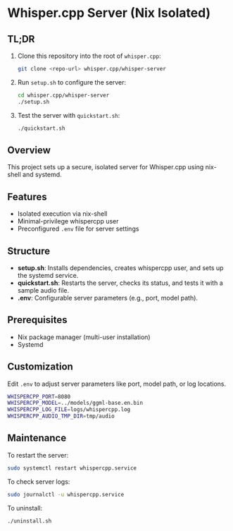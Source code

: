 # Whisper.cpp Server (Nix Isolated)

## TL;DR

1. Clone this repository into the root of `whisper.cpp`:

   ```bash
   git clone <repo-url> whisper.cpp/whisper-server
   ```

2. Run `setup.sh` to configure the server:

   ```bash
   cd whisper.cpp/whisper-server
   ./setup.sh
   ```

3. Test the server with `quickstart.sh`:

   ```bash
   ./quickstart.sh
   ```

## Overview

This project sets up a secure, isolated server for Whisper.cpp using nix-shell and systemd.

## Features

- Isolated execution via nix-shell
- Minimal-privilege whispercpp user
- Preconfigured `.env` file for server settings

## Structure

- **setup.sh**: Installs dependencies, creates whispercpp user, and sets up the systemd service.
- **quickstart.sh**: Restarts the server, checks its status, and tests it with a sample audio file.
- **.env**: Configurable server parameters (e.g., port, model path).

## Prerequisites

- Nix package manager (multi-user installation)
- Systemd

## Customization

Edit `.env` to adjust server parameters like port, model path, or log locations.

```bash
WHISPERCPP_PORT=8080
WHISPERCPP_MODEL=../models/ggml-base.en.bin
WHISPERCPP_LOG_FILE=logs/whispercpp.log
WHISPERCPP_AUDIO_TMP_DIR=tmp/audio
```

## Maintenance

To restart the server:

```bash
sudo systemctl restart whispercpp.service
```

To check server logs:

```bash
sudo journalctl -u whispercpp.service
```

To uninstall:

```bash
./uninstall.sh
```
